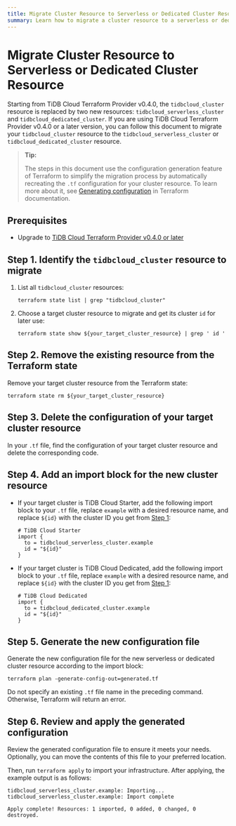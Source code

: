 ```yaml
---
title: Migrate Cluster Resource to Serverless or Dedicated Cluster Resource
summary: Learn how to migrate a cluster resource to a serverless or dedicated cluster resource.
---
```


# Migrate Cluster Resource to Serverless or Dedicated Cluster Resource

Starting from TiDB Cloud Terraform Provider v0.4.0, the `tidbcloud_cluster` resource is replaced by two new resources: `tidbcloud_serverless_cluster` and `tidbcloud_dedicated_cluster`. If you are using TiDB Cloud Terraform Provider v0.4.0 or a later version, you can follow this document to migrate your `tidbcloud_cluster` resource to the `tidbcloud_serverless_cluster` or `tidbcloud_dedicated_cluster` resource. 

> **Tip:**
>
> The steps in this document use the configuration generation feature of Terraform to simplify the migration process by automatically recreating the `.tf` configuration for your cluster resource. To learn more about it, see [Generating configuration](https://developer.hashicorp.com/terraform/language/import/generating-configuration) in Terraform documentation.

## Prerequisites

- Upgrade to [TiDB Cloud Terraform Provider v0.4.0 or later](https://registry.terraform.io/providers/tidbcloud/tidbcloud/latest)

## Step 1. Identify the `tidbcloud_cluster` resource to migrate

1. List all `tidbcloud_cluster` resources:

    ```shell
    terraform state list | grep "tidbcloud_cluster"
    ```

2. Choose a target cluster resource to migrate and get its cluster `id` for later use:

    ```shell
    terraform state show ${your_target_cluster_resource} | grep ' id '
    ```

## Step 2. Remove the existing resource from the Terraform state

Remove your target cluster resource from the Terraform state:

```shell
terraform state rm ${your_target_cluster_resource}
```

## Step 3. Delete the configuration of your target cluster resource

In your `.tf` file, find the configuration of your target cluster resource and delete the corresponding code.

## Step 4. Add an import block for the new cluster resource

- If your target cluster is TiDB Cloud Starter, add the following import block to your `.tf` file, replace `example` with a desired resource name, and replace `${id}` with the cluster ID you get from [Step 1](#step-1-identify-the-tidbcloud_cluster-resource-to-migrate):

    ```
    # TiDB Cloud Starter
    import {
      to = tidbcloud_serverless_cluster.example
      id = "${id}"
    }
    ```

- If your target cluster is TiDB Cloud Dedicated, add the following import block to your `.tf` file, replace `example` with a desired resource name, and replace `${id}` with the cluster ID you get from [Step 1](#step-1-identify-the-tidbcloud_cluster-resource-to-migrate):

    ```
    # TiDB Cloud Dedicated
    import {
      to = tidbcloud_dedicated_cluster.example
      id = "${id}"
    }
    ```

## Step 5. Generate the new configuration file

Generate the new configuration file for the new serverless or dedicated cluster resource according to the import block:

```shell
terraform plan -generate-config-out=generated.tf
```

Do not specify an existing `.tf` file name in the preceding command. Otherwise, Terraform will return an error.

## Step 6. Review and apply the generated configuration

Review the generated configuration file to ensure it meets your needs. Optionally, you can move the contents of this file to your preferred location.

Then, run `terraform apply` to import your infrastructure. After applying, the example output is as follows: 

```shell
tidbcloud_serverless_cluster.example: Importing... 
tidbcloud_serverless_cluster.example: Import complete 

Apply complete! Resources: 1 imported, 0 added, 0 changed, 0 destroyed.
```
